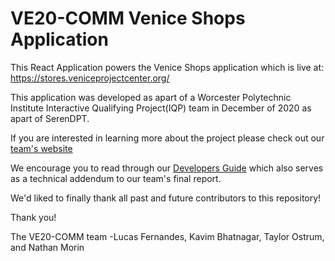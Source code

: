 # VE20-COMM Venice Shops Application
This React Application powers the Venice Shops application which is live at: https://stores.veniceprojectcenter.org/

This application was developed as apart of a Worcester Polytechnic Institute Interactive Qualifying Project(IQP) team in December of 2020 as apart of SerenDPT.

If you are interested in learning more about the project please check out our [team's website](https://sites.google.com/view/ve20-comm/home)

We encourage you to read through our [Developers Guide](https://sites.google.com/view/ve20-comm/home) which also serves as a technical addendum to our team's final report. 

We'd liked to finally thank all past and future contributors to this repository!

Thank you!

The VE20-COMM team
-Lucas Fernandes, Kavim Bhatnagar, Taylor Ostrum, and Nathan Morin




